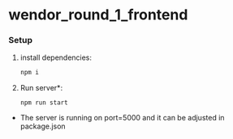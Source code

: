 # wendor_round_1_frontend

### Setup

1. install dependencies:

   ```bash
   npm i 
   ```
2. Run server*:
    ```
    npm run start
    ```

* The server is running on port=5000 and it can be adjusted in package.json 